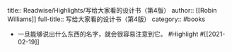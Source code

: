 title:: Readwise/Highlights/写给大家看的设计书（第4版）
author:: [[Robin Williams]]
full-title:: 写给大家看的设计书（第4版）
category:: #books

- 一旦能够说出什么东西的名字，就会很容易注意到它。 #Highlight #[[2021-02-19]]
